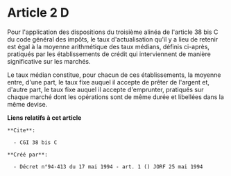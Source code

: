 # Article 2 D

Pour l'application des dispositions du troisième alinéa de l'article 38 bis C du code général des impôts, le taux
d'actualisation qu'il y a lieu de retenir est égal à la moyenne arithmétique des taux médians, définis ci-après, pratiqués
par les établissements de crédit qui interviennent de manière significative sur les marchés.

Le taux médian constitue, pour chacun de ces établissements, la moyenne entre, d'une part, le taux fixe auquel il accepte de
prêter de l'argent et, d'autre part, le taux fixe auquel il accepte d'emprunter, pratiqués sur chaque marché dont les
opérations sont de même durée et libellées dans la même devise.

**Liens relatifs à cet article**

	**Cite**:

	  - CGI 38 bis C

	**Créé par**:

	  - Décret n°94-413 du 17 mai 1994 - art. 1 () JORF 25 mai 1994
